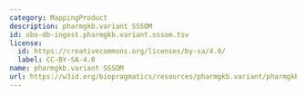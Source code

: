 ```yaml
---
category: MappingProduct
description: pharmgkb.variant SSSOM
id: obo-db-ingest.pharmgkb.variant.sssom.tsv
license:
  id: https://creativecommons.org/licenses/by-sa/4.0/
  label: CC-BY-SA-4.0
name: pharmgkb.variant SSSOM
url: https://w3id.org/biopragmatics/resources/pharmgkb.variant/pharmgkb.variant.sssom.tsv
---
```

